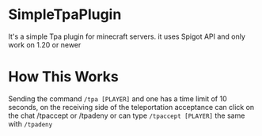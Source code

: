 # SimpleTpaPlugin
It's a simple Tpa plugin for minecraft servers.
it uses Spigot API and only work on 1.20 or newer

# How This Works
Sending the command `/tpa [PLAYER]` and one has a time limit of 10 seconds, on the receiving side of the teleportation acceptance can click on the chat /tpaccept or /tpadeny or can type `/tpaccept [PLAYER]` the same with `/tpadeny`
